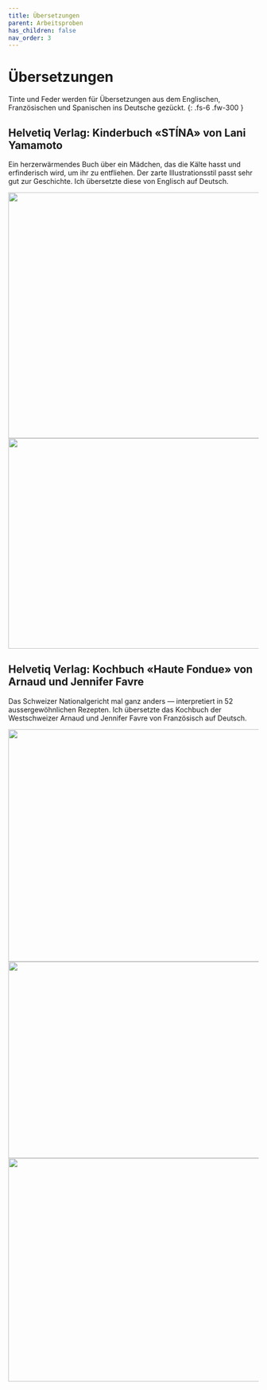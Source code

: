 ```yaml
---
title: Übersetzungen
parent: Arbeitsproben
has_children: false
nav_order: 3
---
```


# Übersetzungen

Tinte und Feder werden für Übersetzungen aus dem Englischen, Französischen und Spanischen ins Deutsche gezückt.
{: .fs-6 .fw-300 }

## Helvetiq Verlag: Kinderbuch «STÍNA» von Lani Yamamoto

Ein herzerwärmendes Buch über ein Mädchen, das die Kälte hasst und erfinderisch wird, um ihr zu entfliehen. Der zarte Illustrationsstil passt sehr gut zur Geschichte. Ich übersetzte diese von Englisch auf Deutsch.

<img src="images/works3/stina-1.jpg" loading="lazy" alt="" width="512" height="494">
<img src="images/works3/stina-2.jpg" loading="lazy" alt="" width="512" height="423">

## Helvetiq Verlag: Kochbuch «Haute Fondue» von Arnaud und Jennifer Favre

Das Schweizer Nationalgericht mal ganz anders — interpretiert in 52 aussergewöhnlichen Rezepten. Ich übersetzte das Kochbuch der Westschweizer Arnaud und Jennifer Favre von Französisch auf Deutsch.

<img src="images/works3/hautefondue-1.jpg" loading="lazy" alt="" width="512" height="467">
<img src="images/works3/hautefondue-2.jpg" loading="lazy" alt="" width="512" height="395">
<img src="images/works3/hautefondue-3.jpg" loading="lazy" alt="" width="512" height="449">
